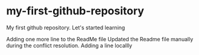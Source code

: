 # my-first-github-repository
My first github repository. Let's started learning

Adding one more line to the ReadMe file
Updated the Readme file manually during the conflict resolution.
Adding a line locallly